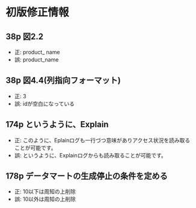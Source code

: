 # 初版修正情報

## 38p 図2.2
- 正: product_ name
- 誤: product_name

## 38p 図4.4(列指向フォーマット)
- 正: 3
- 誤: idが空白になっている

## 174p というように、Explain
- 正: このように、Eplainログも一行づつ意味がありアクセス状況を読み取ることが可能です。
- 誤: というように、Explainログからも読み取ることが可能です。

## 178p データマートの生成停止の条件を定める
- 正: 10以下は周知の上削除
- 誤: 10以外は周知の上削除